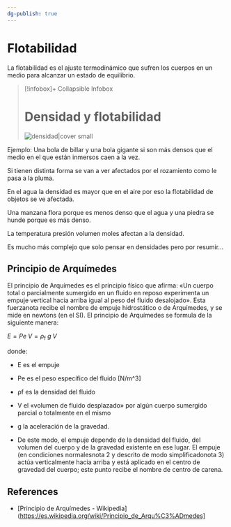 ```yaml
---
dg-publish: true
---
```


# Flotabilidad

La flotabilidad es el ajuste termodinámico que sufren los cuerpos en un medio para alcanzar un estado de equilibrio.

> [!infobox]+ Collapsible Infobox
> # Densidad y flotabilidad
> ![densidad|cover small](https://i.imgur.com/7AC3Sby.jpg)

Ejemplo: Una bola de billar y una bola gigante si son más densos que el medio en el que están inmersos caen a la vez.

Si tienen distinta forma se van a ver afectados por el rozamiento como le pasa a la pluma.

En el agua la densidad es mayor que en el aire por eso la flotabilidad de objetos se ve afectada.

Una manzana flora porque es menos denso que el agua y una piedra se hunde porque es más denso.

La temperatura presión volumen moles afectan a la densidad.

Es mucho más complejo que solo pensar en densidades pero por resumir...

## Principio de Arquímedes
El principio de Arquímedes es el principio físico que afirma: «Un cuerpo total o parcialmente sumergido en un fluido en reposo experimenta un empuje vertical hacia arriba igual al peso del fluido desalojado». Esta fuerzanota recibe el nombre de empuje hidrostático o de Arquímedes, y se mide en newtons (en el SI). El principio de Arquímedes se formula de la siguiente manera: 

$\displaystyle E=Pe\;V=\rho _{\text{f}}\;g\;V\;$

donde:
- E es el empuje
- Pe es el peso específico del fluido [N/m^3]
- ρf es la densidad del fluido
- V el «volumen de fluido desplazado» por algún cuerpo sumergido parcial o totalmente en el mismo
- g la aceleración de la gravedad. 

- De este modo, el empuje depende de la densidad del fluido, del volumen del cuerpo y de la gravedad existente en ese lugar. El empuje (en condiciones normalesnota 2​ y descrito de modo simplificadonota 3​) actúa verticalmente hacia arriba y está aplicado en el centro de gravedad del cuerpo; este punto recibe el nombre de centro de carena. 


## References
- [Principio de Arquímedes - Wikipedia](https://es.wikipedia.org/wiki/Principio_de_Arqu%C3%ADmedes]